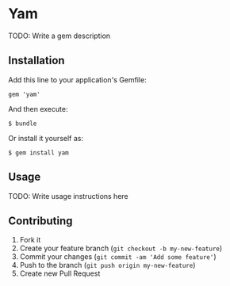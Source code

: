 # Yam

TODO: Write a gem description

## Installation

Add this line to your application's Gemfile:

    gem 'yam'

And then execute:

    $ bundle

Or install it yourself as:

    $ gem install yam

## Usage

TODO: Write usage instructions here

## Contributing

1. Fork it
2. Create your feature branch (`git checkout -b my-new-feature`)
3. Commit your changes (`git commit -am 'Add some feature'`)
4. Push to the branch (`git push origin my-new-feature`)
5. Create new Pull Request

